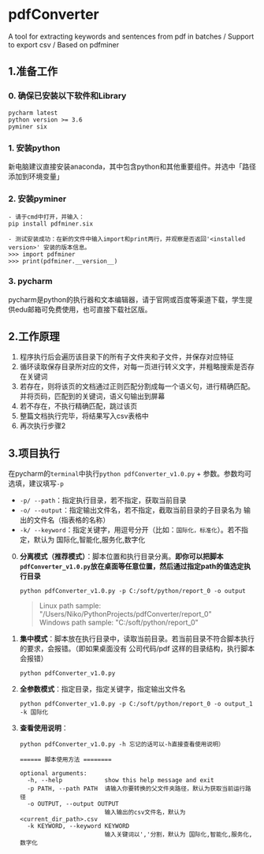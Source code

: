 # pdfConverter
A tool for extracting keywords and sentences from pdf in batches / Support to export csv / Based on pdfminer
## 1.准备工作
### 0. 确保已安装以下软件和Library
```
pycharm latest
python version >= 3.6
pyminer six
```
### 1. 安装python
新电脑建议直接安装anaconda，其中包含python和其他重要组件。并选中「路径添加到环境变量」
### 2. 安装pyminer

```
- 请于cmd中打开，并输入：
pip install pdfminer.six 

- 测试安装成功：在新的文件中输入import和print两行，并观察是否返回'<installed version>' 安装的版本信息。
>>> import pdfminer
>>> print(pdfminer.__version__)  
```
### 3. pycharm
pycharm是python的执行器和文本编辑器，请于官网或百度等渠道下载，学生提供edu邮箱可免费使用，也可直接下载社区版。

## 2.工作原理
1. 程序执行后会遍历该目录下的所有子文件夹和子文件，并保存对应特征
2. 循环读取保存目录所对应的文件，对每一页进行转义文字，并粗略搜索是否存在关键词
3. 若存在，则将该页的文档通过正则匹配分割成每一个语义句，进行精确匹配。并将页码，匹配到的关键词，语义句输出到屏幕
4. 若不存在，不执行精确匹配，跳过该页
5. 整篇文档执行完毕，将结果写入csv表格中
6. 再次执行步骤2

## 3.项目执行
在pycharm的``terminal``中执行``python pdfConverter_v1.0.py`` + 参数。参数均可选填，建议填写``-p``

- ``-p/ --path``：指定执行目录，若不指定，获取当前目录
- ``-o/ --output``：指定输出文件名，若不指定，截取当前目录的子目录名为 输出的文件名（指表格的名称）
- ``-k/ --keyword``：指定关键字，用逗号分开（比如：``国际化，标准化``）。若不指定，默认为 国际化,智能化,服务化,数字化



0. **分离模式（推荐模式）**：脚本位置和执行目录分离。**即你可以把脚本``pdfConverter_v1.0.py``放在桌面等任意位置，然后通过指定path的值选定执行目录**

	```
	python pdfConverter_v1.0.py -p C:/soft/python/report_0 -o output 
	```
	> Linux path sample: "/Users/Niko/PythonProjects/pdfConverter/report_0" <br>
    	Windows path sample: "C:/soft/python/report_0"
1. **集中模式**：脚本放在执行目录中，读取当前目录。若当前目录不符合脚本执行的要求，会报错。（即如果桌面没有 公司代码/pdf 这样的目录结构，执行脚本会报错）

	```
	python pdfConverter_v1.0.py
	```
3. **全参数模式**：指定目录，指定关键字，指定输出文件名

	```
	python pdfConverter_v1.0.py -p C:/soft/python/report_0 -o output_1 -k 国际化
	```

1. **查看使用说明**：

	```
	python pdfConverter_v1.0.py -h 忘记的话可以-h直接查看使用说明）
	```
	```
	====== 脚本使用方法 ========
	
	optional arguments:
	  -h, --help            show this help message and exit
	  -p PATH, --path PATH  请输入你要转换的父文件夹路径，默认为获取当前运行路径
	  -o OUTPUT, --output OUTPUT
	                        输入输出的csv文件名，默认为<current_dir_path>.csv
	  -k KEYWORD, --keyword KEYWORD
	                        输入关键词以','分割，默认为 国际化,智能化,服务化,数字化
	```
	
